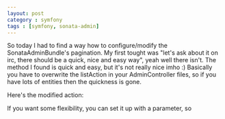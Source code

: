 ```yaml
---
layout: post
category : symfony
tags : [symfony, sonata-admin]
---
```


So today I had to find a way how to configure/modify the SonataAdminBundle's pagination. My first tought was "let's ask about it on irc, there should be a quick, nice and easy way", yeah well there isn't. The method I found is quick and easy, but it's not really nice imho :) Basically you have to overwrite the listAction in your AdminController files, so if you have lots of entities then the quickness is gone.

Here's the modified action:
<script src="https://gist.github.com/3905984.js"></script>

If you want some flexibility, you can set it up with a parameter, so
